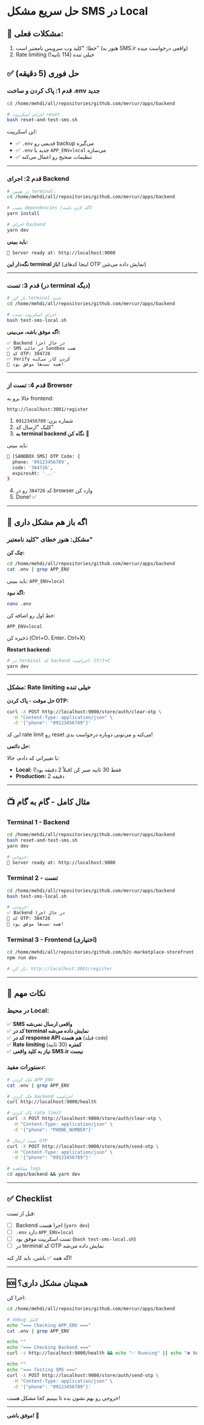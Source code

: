 # حل سریع مشکل SMS در Local

## 🔴 مشکلات فعلی:
1. خطا: "کلید وب سرویس نامعتبر است" (هنوز به SMS.ir واقعی درخواست میده)
2. Rate limiting خیلی تنده (114 ثانیه!)

## ✅ حل فوری (5 دقیقه)

### قدم 1: پاک کردن و ساخت .env جدید

```bash
cd /home/mehdi/all/repositories/github.com/mercur/apps/backend

# اجرای اسکریپت reset
bash reset-and-test-sms.sh
```

این اسکریپت:
- ✅ `.env` قدیمی رو backup می‌گیره
- ✅ `.env` جدید با `APP_ENV=local` می‌سازه
- ✅ تنظیمات صحیح رو اعمال می‌کنه

---

### قدم 2: اجرای Backend

```bash
# در همین terminal:
cd /home/mehdi/all/repositories/github.com/mercur/apps/backend

# نصب dependencies (اگه لازم باشه)
yarn install

# اجرای backend
yarn dev
```

**باید ببینی:**
```
🚀 Server ready at: http://localhost:9000
```

**نگه‌دار این terminal باز!** (اینجا کدهای OTP نمایش داده می‌شن)

---

### قدم 3: تست (در terminal دیگه)

```bash
# باز کن terminal جدید
cd /home/mehdi/all/repositories/github.com/mercur/apps/backend

# اجرای اسکریپت تست
bash test-sms-local.sh
```

**اگه موفق باشه، می‌بینی:**
```
✅ Backend در حال اجرا
✅ SMS در حالت Sandbox هست
📱 کد OTP: 384726
✅ Verify کردن کار می‌کنه
🎉 همه تست‌ها موفق بود!
```

---

### قدم 4: تست از Browser

حالا برو به frontend:

```
http://localhost:3001/register
```

1. شماره بزن: `09123456789`
2. کلیک "ارسال کد"
3. **به terminal backend نگاه کن** 👀

باید ببینی:
```bash
📱 [SANDBOX SMS] OTP Code: {
  phone: '09123456789',
  code: '384726',
  expiresAt: '...'
}
```

4. کد `384726` رو در browser وارد کن
5. Done! ✅

---

## 🔧 اگه باز هم مشکل داری

### مشکل: هنوز خطای "کلید نامعتبر"

**چک کن:**
```bash
cd /home/mehdi/all/repositories/github.com/mercur/apps/backend
cat .env | grep APP_ENV
```

باید ببینی: `APP_ENV=local`

**اگه نبود:**
```bash
nano .env
```

خط اول رو اضافه کن:
```
APP_ENV=local
```

ذخیره کن (Ctrl+O، Enter، Ctrl+X)

**Restart backend:**
```bash
# در terminal که backend اجراست: Ctrl+C
yarn dev
```

---

### مشکل: Rate limiting خیلی تنده

**حل موقت - پاک کردن OTP:**

```bash
curl -X POST http://localhost:9000/store/auth/clear-otp \
  -H "Content-Type: application/json" \
  -d '{"phone": "09123456789"}'
```

این کد rate limit رو reset می‌کنه و می‌تونی دوباره درخواست بدی!

**حل دائمی:**

با تغییراتی که دادم، حالا:
- **Local:** فقط 30 ثانیه صبر کن (قبلاً 2 دقیقه بود!)
- **Production:** 2 دقیقه

---

## 📺 مثال کامل - گام به گام

### Terminal 1 - Backend
```bash
cd /home/mehdi/all/repositories/github.com/mercur/apps/backend
bash reset-and-test-sms.sh
yarn dev

# خروجی:
🚀 Server ready at: http://localhost:9000
```

### Terminal 2 - تست
```bash
cd /home/mehdi/all/repositories/github.com/mercur/apps/backend
bash test-sms-local.sh

# خروجی:
✅ Backend در حال اجرا
📱 کد OTP: 384726
🎉 همه تست‌ها موفق بود!
```

### Terminal 3 - Frontend (اختیاری)
```bash
cd /home/mehdi/all/repositories/github.com/b2c-marketplace-storefront
npm run dev

# باز کن: http://localhost:3001/register
```

---

## 🎯 نکات مهم

### در محیط Local:

✅ **SMS واقعی ارسال نمی‌شه**  
✅ **کد در terminal نمایش داده می‌شه**  
✅ **کد در response API هم هست** (فیلد `code`)  
✅ **Rate limiting کمتره** (30 ثانیه)  
✅ **نیاز به کلید واقعی SMS.ir نیست**

### دستورات مفید:

```bash
# چک کردن APP_ENV
cat .env | grep APP_ENV

# چک کردن backend اجراست
curl http://localhost:9000/health

# پاک کردن rate limit
curl -X POST http://localhost:9000/store/auth/clear-otp \
  -H "Content-Type: application/json" \
  -d '{"phone": "PHONE_NUMBER"}'

# تست ارسال OTP
curl -X POST http://localhost:9000/store/auth/send-otp \
  -H "Content-Type: application/json" \
  -d '{"phone": "09123456789"}'

# مشاهده logs
cd apps/backend && yarn dev
```

---

## ✅ Checklist

قبل از تست:

- [ ] Backend اجرا هست (`yarn dev`)
- [ ] `.env` دارد `APP_ENV=local`
- [ ] تست اسکریپت موفق بود (`bash test-sms-local.sh`)
- [ ] در terminal کد OTP نمایش داده می‌شه

اگه همه ✅ باشن، باید کار کنه!

---

## 🆘 همچنان مشکل داری؟

اجرا کن:

```bash
cd /home/mehdi/all/repositories/github.com/mercur/apps/backend

# debug کامل
echo "=== Checking APP_ENV ==="
cat .env | grep APP_ENV

echo ""
echo "=== Checking Backend ==="
curl -s http://localhost:9000/health && echo "✅ Running" || echo "❌ Not running"

echo ""
echo "=== Testing SMS ==="
curl -X POST http://localhost:9000/store/auth/send-otp \
  -H "Content-Type: application/json" \
  -d '{"phone": "09123456789"}'
```

خروجی رو بهم نشون بده تا ببینیم کجا مشکل هست!

---

**موفق باشی! 🎉**





